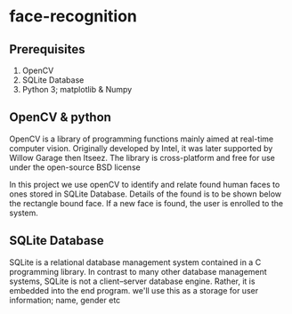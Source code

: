 # face-recognition
## Prerequisites
1. OpenCV
2. SQLite Database
3. Python 3; matplotlib & Numpy

## OpenCV &amp; python
OpenCV is a library of programming functions mainly aimed at real-time computer vision. 
Originally developed by Intel, it was later supported by Willow Garage then Itseez. 
The library is cross-platform and free for use under the open-source BSD license

In this project we use openCV to identify and relate found human faces to ones stored in SQLite Database.
Details of the found is to be shown below the rectangle bound face.
If a new face is found, the  user is enrolled to the system.
## SQLite Database
SQLite is a relational database management system contained in a C programming library. 
In contrast to many other database management systems, SQLite is not a client–server database engine. 
Rather, it is embedded into the end program.
we'll use this as a storage for user information; name, gender etc 



